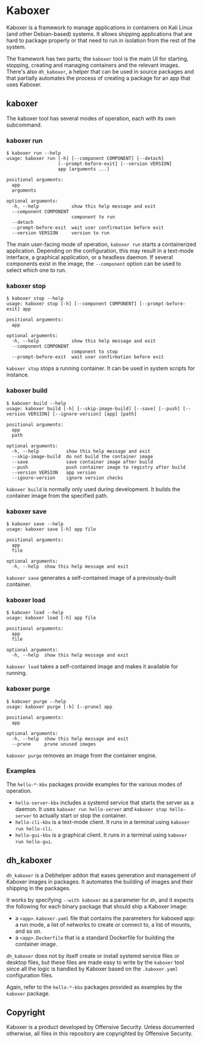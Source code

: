 # Kaboxer

Kaboxer is a framework to manage applications in containers on Kali Linux (and other Debian-based) systems. It allows shipping applications that are hard to package properly or that need to run in isolation from the rest of the system.

The framework has two parts; the ``kaboxer`` tool is the main UI for starting, stopping, creating and managing containers and the relevant images. There's also ``dh_kaboxer``, a helper that can be used in source packages and that partially automates the process of creating a package for an app that uses Kaboxer.

kaboxer
-------

The kaboxer tool has several modes of operation, each with its own subcommand.

### kaboxer run
	$ kaboxer run --help
	usage: kaboxer run [-h] [--component COMPONENT] [--detach]
	                   [--prompt-before-exit] [--version VERSION]
	                   app [arguments ...]
	
	positional arguments:
	  app
	  arguments
	
	optional arguments:
	  -h, --help            show this help message and exit
	  --component COMPONENT
	                        component to run
	  --detach
	  --prompt-before-exit  wait user confirmation before exit
	  --version VERSION     version to run

The main user-facing mode of operation, ``kaboxer run`` starts a containerized application. Depending on the configuration, this may result in a text-mode interface, a graphical application, or a headless daemon. If several components exist in the image, the ``--component`` option can be used to select which one to run.

### kaboxer stop
	$ kaboxer stop --help
	usage: kaboxer stop [-h] [--component COMPONENT] [--prompt-before-exit] app
	
	positional arguments:
	  app
	
	optional arguments:
	  -h, --help            show this help message and exit
	  --component COMPONENT
	                        component to stop
	  --prompt-before-exit  wait user confirmation before exit

``kaboxer stop`` stops a running container. It can be used in system scripts for instance.

### kaboxer build
	$ kaboxer build --help
	usage: kaboxer build [-h] [--skip-image-build] [--save] [--push] [--version VERSION] [--ignore-version] [app] [path]
	
	positional arguments:
	  app
	  path
	
	optional arguments:
	  -h, --help          show this help message and exit
	  --skip-image-build  do not build the container image
	  --save              save container image after build
	  --push              push container image to registry after build
	  --version VERSION   app version
	  --ignore-version    ignore version checks

``kaboxer build`` is normally only used during development. It builds the container image from the specified path.

### kaboxer save
	$ kaboxer save --help
	usage: kaboxer save [-h] app file
	
	positional arguments:
	  app
	  file
	
	optional arguments:
	  -h, --help  show this help message and exit

``kaboxer save`` generates a self-contained image of a previously-built container.

### kaboxer load
	$ kaboxer load --help
	usage: kaboxer load [-h] app file
	
	positional arguments:
	  app
	  file
	
	optional arguments:
	  -h, --help  show this help message and exit

``kaboxer load`` takes a self-contained image and makes it available for running.

### kaboxer purge
	$ kaboxer purge --help
	usage: kaboxer purge [-h] [--prune] app
	
	positional arguments:
	  app
	
	optional arguments:
	  -h, --help  show this help message and exit
	  --prune     prune unused images

``kaboxer purge`` removes an image from the container engine.

### Examples
The ``hello-*-kbx`` packages provide examples for the various modes of operation.
- ``hello-server-kbx`` includes a systemd service that starts the server as a daemon. It uses ``kaboxer run hello-server`` and ``kaboxer stop hello-server`` to actually start or stop the container.
- ``hello-cli-kbx`` is a text-mode client. It runs in a terminal using ``kaboxer run hello-cli``.
- ``hello-gui-kbx`` is a graphical client. It runs in a terminal using ``kaboxer run hello-gui``.


dh_kaboxer
----------

``dh_kaboxer`` is a Debhelper addon that eases generation and management of Kaboxer images in packages. It automates the building of images and their shipping in the packages.

It works by specifying ``--with kaboxer`` as a parameter for ``dh``, and it expects the following for each binary package that should ship a Kaboxer image:
- a ``<app>.kaboxer.yaml`` file that contains the parameters for kaboxed app: a run mode, a list of networks to create or connect to, a list of mounts, and so on.
- a ``<app>.Dockerfile`` that is a standard Dockerfile for building the container image.

``dh_kaboxer`` does not by itself create or install systemd service files or desktop files, but these files are made easy to write by the ``kaboxer`` tool since all the logic is handled by Kaboxer based on the ``.kaboxer.yaml`` configuration files.

Again, refer to the ``hello-*-kbx`` packages provided as examples by the ``kaboxer`` package.

Copyright
---------

Kaboxer is a product developed by Offensive Security. Unless documented otherwise, all files in this repository are copyrighted by Offensive Security.


